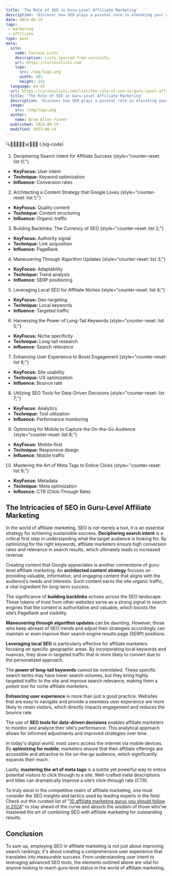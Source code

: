 ```yaml
---
title: 'The Role of SEO in Guru-Level Affiliate Marketing'
description: 'Discover how SEO plays a pivotal role in elevating your affiliate marketing game to guru-level. Satisfy your curious mind and optimize your success.'
date: 2023-08-19
tags:
 - marketing
 - affiliate
type: post
meta:
  site:
    name: Curious Lists
    description: Lists spurred from curiosity.
    url: https://curiouslists.com
    logo:
      src: /img/logo.png
      width: 301
      height: 242
  language: en-US
  url: https://curiouslists.com/list/the-role-of-seo-in-guru-level-affiliate-marketing
  title: 'The Role of SEO in Guru-Level Affiliate Marketing'
  description: 'Discover how SEO plays a pivotal role in elevating your affiliate marketing game to guru-level. Satisfy your curious mind and optimize your success.'
  image:
    src: /img/logo.png
  author:
    name: Brad Allen Fisher
  published: 2023-08-19
  modified: 2023-08-19
---
```



🔍🎯🚀✨🌐💡📊🤝🌟🔗 {.big-code}

1. Deciphering Search Intent for Affiliate Success {style="counter-reset: list 0;"}
  - **KeyFocus:** User intent
  - **Technique:** Keyword optimization
  - **Influence:** Conversion rates

2. Architecting a Content Strategy that Google Loves {style="counter-reset: list 1;"}
  - **KeyFocus:** Quality content
  - **Technique:** Content structuring
  - **Influence:** Organic traffic

3. Building Backlinks: The Currency of SEO {style="counter-reset: list 2;"}
  - **KeyFocus:** Authority signal
  - **Technique:** Link acquisition
  - **Influence:** PageRank

4. Maneuvering Through Algorithm Updates {style="counter-reset: list 3;"}
  - **KeyFocus:** Adaptability
  - **Technique:** Trend analysis
  - **Influence:** SERP positioning

5. Leveraging Local SEO for Affiliate Niches {style="counter-reset: list 4;"}
  - **KeyFocus:** Geo-targeting
  - **Technique:** Local keywords
  - **Influence:** Targeted traffic

6. Harnessing the Power of Long-Tail Keywords {style="counter-reset: list 5;"}
  - **KeyFocus:** Niche specificity
  - **Technique:** Long-tail research
  - **Influence:** Search relevance

7. Enhancing User Experience to Boost Engagement {style="counter-reset: list 6;"}
  - **KeyFocus:** Site usability
  - **Technique:** UX optimization
  - **Influence:** Bounce rate

8. Utilizing SEO Tools for Data-Driven Decisions {style="counter-reset: list 7;"}
  - **KeyFocus:** Analytics
  - **Technique:** Tool utilization
  - **Influence:** Performance monitoring

9. Optimizing for Mobile to Capture the On-the-Go Audience {style="counter-reset: list 8;"}
  - **KeyFocus:** Mobile-first
  - **Technique:** Responsive design
  - **Influence:** Mobile traffic

10. Mastering the Art of Meta Tags to Entice Clicks {style="counter-reset: list 9;"}
  - **KeyFocus:** Metadata
  - **Technique:** Meta optimization
  - **Influence:** CTR (Click-Through Rate)


The Intricacies of SEO in Guru-Level Affiliate Marketing
---

In the world of affiliate marketing, SEO is not merely a tool, it is an essential strategy for achieving sustainable success. **Deciphering search intent** is a critical first step in understanding what the target audience is looking for. By optimizing for the right keywords, affiliate marketers ensure high conversion rates and relevance in search results, which ultimately leads to increased revenue.

Creating content that Google appreciates is another cornerstone of guru-level affiliate marketing. An **architected content strategy** focuses on providing valuable, informative, and engaging content that aligns with the audience’s needs and interests. Such content earns the site organic traffic, a vital ingredient for long-term success.

The significance of **building backlinks** echoes across the SEO landscape. These tokens of trust from other websites serve as a strong signal to search engines that the content is authoritative and valuable, which boosts the site’s PageRank and visibility.

**Maneuvering through algorithm updates** can be daunting. However, those who keep abreast of SEO trends and adjust their strategies accordingly can maintain or even improve their search engine results page (SERP) positions.

**Leveraging local SEO** is particularly effective for affiliate marketers focusing on specific geographic areas. By incorporating local keywords and nuances, they draw in targeted traffic that is more likely to convert due to the personalized approach.

The **power of long-tail keywords** cannot be overstated. These specific search terms may have lower search volumes, but they bring highly targeted traffic to the site and improve search relevance, making them a potent tool for niche affiliate marketers.

**Enhancing user experience** is more than just a good practice. Websites that are easy to navigate and provide a seamless user experience are more likely to retain visitors, which directly impacts engagement and reduces the bounce rate.

The use of **SEO tools for data-driven decisions** enables affiliate marketers to monitor and analyze their site's performance. This analytical approach allows for informed adjustments and improved strategies over time.

In today's digital world, most users access the internet via mobile devices. By **optimizing for mobile**, marketers ensure that their affiliate offerings are accessible and attractive to the on-the-go audience, which significantly expands their reach.

Lastly, **mastering the art of meta tags** is a subtle yet powerful way to entice potential visitors to click through to a site. Well-crafted meta descriptions and titles can dramatically improve a site’s click-through rate (CTR).

To truly excel in the competitive realm of affiliate marketing, one must consider the SEO insights and tactics used by leading experts in the field. Check out this curated list of "[10 affiliate marketing gurus you should follow in 2024](https://curiouslists.com/list/10-affiliate-marketing-gurus-you-should-follow-in-2024)" to stay ahead of the curve and absorb the wisdom of those who've mastered the art of combining SEO with affiliate marketing for outstanding results.

## Conclusion

To sum up, employing SEO in affiliate marketing is not just about improving search rankings; it's about creating a comprehensive user experience that translates into measurable success. From understanding user intent to leveraging advanced SEO tools, the elements outlined above are vital for anyone looking to reach guru-level status in the world of affiliate marketing.